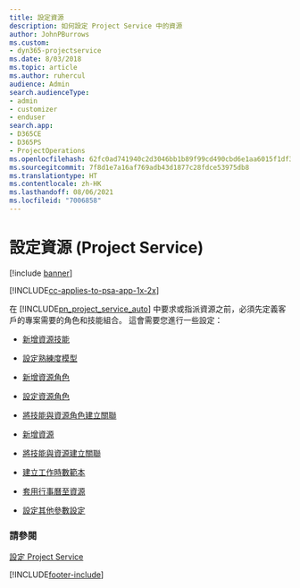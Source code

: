 ```yaml
---
title: 設定資源
description: 如何設定 Project Service 中的資源
author: JohnPBurrows
ms.custom:
- dyn365-projectservice
ms.date: 8/03/2018
ms.topic: article
ms.author: ruhercul
audience: Admin
search.audienceType:
- admin
- customizer
- enduser
search.app:
- D365CE
- D365PS
- ProjectOperations
ms.openlocfilehash: 62fc0ad741940c2d3046bb1b89f99cd490cbd6e1aa6015f1df3b92afb2f107ff
ms.sourcegitcommit: 7f8d1e7a16af769adb43d1877c28fdce53975db8
ms.translationtype: HT
ms.contentlocale: zh-HK
ms.lasthandoff: 08/06/2021
ms.locfileid: "7006858"
---
```

# <a name="set-up-resources-project-service"></a>設定資源 (Project Service)

[!include [banner](../includes/psa-now-project-operations.md)]

[!INCLUDE[cc-applies-to-psa-app-1x-2x](../includes/cc-applies-to-psa-app-1x-2x.md)]

在 [!INCLUDE[pn_project_service_auto](../includes/pn-project-service-auto.md)] 中要求或指派資源之前，必須先定義客戶的專案需要的角色和技能組合。 這會需要您進行一些設定：  
  
-   [新增資源技能](../psa/add-resource-skills.md)  
  
-   [設定熟練度模型](../psa/set-up-proficiency-models.md)  
  
-   [新增資源角色](../psa/add-resource-roles.md)  
  
-   [設定資源角色](../psa/configure-resource-roles.md)  
  
-   [將技能與資源角色建立關聯](../psa/associate-skills-with-resource-roles.md)  
  
-   [新增資源](../psa/add-resources.md)  
  
-   [將技能與資源建立關聯](../psa/associate-skills-with-resources.md)  
  
-   [建立工作時數範本](../psa/create-work-hours-template.md)  
  
-   [套用行事曆至資源](../psa/apply-calendar-resource.md)  
  
-   [設定其他參數設定](../psa/configure-additional-parameters-settings.md)  
  
### <a name="see-also"></a>請參閱  
 [設定 Project Service](../psa/configure.md)


[!INCLUDE[footer-include](../includes/footer-banner.md)]